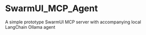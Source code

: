# SwarmUI_MCP_Agent
A simple prototype SwarmUI MCP server with accompanying local LangChain Ollama agent

